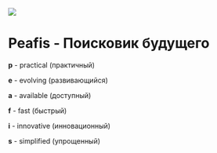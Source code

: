 ![](image/icon.web)
# Peafis - Поисковик будущего
**p** - practical (практичный)

**e** - evolving (развивающийся)

**a** - available (доступный)

**f** - fast (быстрый)

**i** - innovative (инновационный)

**s** - simplified (упрощенный)
